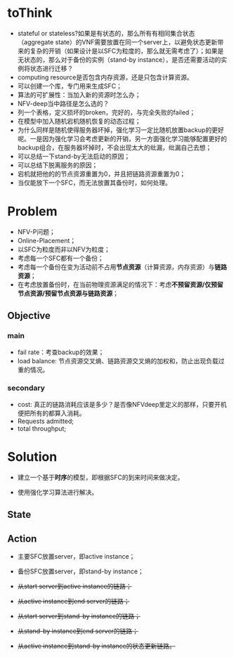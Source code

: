 # toThink

- stateful or stateless?如果是有状态的，那么所有有相同集合状态（aggregate state）的VNF需要放置在同一个server上，以避免状态更新带来的复杂的开销（如果设计是以SFC为粒度的，那么就无需考虑了）；如果是无状态的，那么对于备份的实例（stand-by instance），是否还需要活动的实例将状态进行迁移？
- computing resource是否包含内存资源，还是只包含计算资源。
- 可以创建一个库，专门用来生成SFC；
- 算法的可扩展性：当加入新的资源时怎么办；
- NFV-deep当中路径是怎么选的？
- 列一个表格，定义损坏的broken，完好的，与完全失败的failed；
- 在模型中加入随机宕机随机恢复的动态过程；
- 为什么同样是随机使得服务器坏掉，强化学习一定比随机放置backup的更好呢。一是因为强化学习会考虑更新的开销，另一方面强化学习能够配置更好的backup组合，在服务器坏掉时，不会出现太大的纰漏，纰漏自己去想；
- 可以总结一下stand-by无法启动的原因；
- 可以总结下脱离服务的原因；
- 宕机就把他的的节点资源重置为0，并且把链路资源重置为0；
- 当仅能放下一个SFC，而无法放置其备份时，如何处理。

# Problem

- NFV-P问题；
- Online-Placement；
- 以SFC为粒度而非以NFV为粒度；
- 考虑每一个SFC都有一个备份；
- 考虑每一个备份在变为活动前不占用**节点资源**（计算资源，内存资源）与**链路资源**；
- 在考虑放置备份时，在当前物理资源满足的情况下：考虑**不预留资源/仅预留节点资源/预留节点资源与链路资源**；

## Objective

### main

- fail rate：考查backup的效果；
- load balance: 节点资源交叉熵、链路资源交叉熵的加权和，防止出现负载过重的情况。

### secondary

- cost: 真正的链路消耗应该是多少？是否像NFVdeep里定义的那样，只要开机便把所有的都算入消耗。
- Requests admitted;
- total throughput;

# Solution

- 建立一个基于**时序**的模型，即根据SFC的到来时间来做决定。

- 使用强化学习算法进行解决。

## State



## Action

- 主要SFC放置server，即active instance；
- 备份SFC放置server，即stand-by instance；

- ~~从start server到active instance的链路；~~

- ~~从active instance到end server的链路；~~

- ~~从start server到stand-by instance的链路；~~

- ~~从stand-by instance到end server的链路；~~

- ~~从active instance到stand-by instance的状态更新链路。~~

  